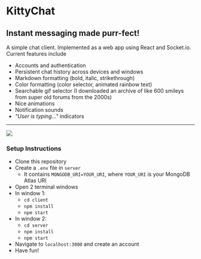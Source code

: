 # KittyChat
## Instant messaging made purr-fect!
A simple chat client. Implemented as a web app using React and Socket.io. Current features include
- Accounts and authentication
- Persistent chat history across devices and windows
- Markdown formatting (bold, italic, strikethrough)
- Color formatting (color selector, animated rainbow text)
- Searchable gif selector (I downloaded an archive of like 600 smileys from super old forums from the 2000s)
- Nice animations
- Notification sounds
- *"User is typing..."* indicators
---
![](docs/demo1.gif)
### Setup Instructions
- Clone this repository
- Create a `.env` file in `server`
  - It contains `MONGODB_URI=YOUR_URI`, where `YOUR_URI` is your MongoDB Atlas URI 
- Open 2 terminal windows
- In window 1:
  - `cd client`
  - `npm install`
  - `npm start`
- In window 2:
  - `cd server`
  - `npm install`
  - `npm start`
- Navigate to `localhost:3000` and create an account
- Have fun!